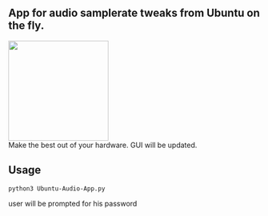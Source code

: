 ## App for audio samplerate tweaks from Ubuntu on the fly.
<img src="https://drive.google.com/uc?id=1G4cYHBqlbjhQVipsCkiaJEhP98Nk3Xue" width="auto" height="200"/>
<br>
Make the best out of your hardware. GUI will be updated.

## Usage

```
python3 Ubuntu-Audio-App.py
```
user will be prompted for his password
